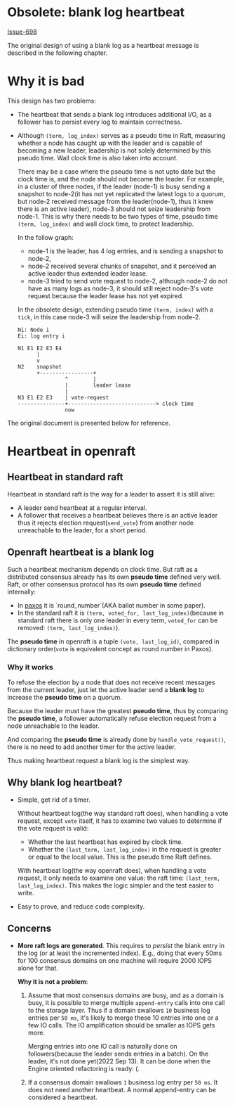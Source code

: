 # Obsolete: blank log heartbeat

[Issue-698](https://github.com/databendlabs/openraft/issues/698)

The original design of using a blank log as a heartbeat message is described in the following chapter.

# Why it is bad 

This design has two problems:

- The heartbeat that sends a blank log introduces additional I/O, as a follower has to persist every log to maintain correctness.

- Although `(term, log_index)` serves as a pseudo time in Raft, measuring whether a node has caught up with the leader and is capable of becoming a new leader, leadership is not solely determined by this pseudo time.
  Wall clock time is also taken into account.

  There may be a case where the pseudo time is not upto date but the clock time is, and the node should not become the leader.
  For example, in a cluster of three nodes, if the leader (node-1) is busy sending a snapshot to node-2(it has not yet replicated the latest logs to a quorum, but node-2 received message from the leader(node-1), thus it knew there is an active leader), node-3 should not seize leadership from node-1.
  This is why there needs to be two types of time, pseudo time `(term, log_index)` and wall clock time, to protect leadership.

  In the follow graph:
    - node-1 is the leader, has 4 log entries, and is sending a snapshot to
      node-2,
    - node-2 received several chunks of snapshot, and it perceived an active
      leader thus extended leader lease.
    - node-3 tried to send vote request to node-2, although node-2 do not have
      as many logs as node-3, it should still reject node-3's vote request
      because the leader lease has not yet expired.

  In the obsolete design, extending pseudo time `(term, index)` with a
  `tick`, in this case node-3 will seize the leadership from node-2.

  ```text
  Ni: Node i
  Ei: log entry i

  N1 E1 E2 E3 E4
        |
        v
  N2    snapshot
        +-----------------+
                 ^        |
                 |        leader lease
                 |
  N3 E1 E2 E3    | vote-request
  ---------------+----------------------------> clock time
                 now

  ```

The original document is presented below for reference.

# Heartbeat in openraft

## Heartbeat in standard raft

Heartbeat in standard raft is the way for a leader to assert it is still alive:
- A leader send heartbeat at a regular interval.
- A follower that receives a heartbeat believes there is an active leader thus it rejects election request(`send_vote`) from another node unreachable to the leader, for a short period.

## Openraft heartbeat is a blank log

Such a heartbeat mechanism depends on clock time.
But raft as a distributed consensus already has its own **pseudo time** defined very well.
Raft, or other consensus protocol has its own **pseudo time** defined internally:
- In [paxos](https://en.wikipedia.org/wiki/Paxos_(computer_science)) it is `round_number`(AKA ballot number in some paper).
- In the standard raft it is `(term, voted_for, last_log_index)`(because in standard raft there is only one leader in every term, `voted_for` can be removed: `(term, last_log_index)`).

The **pseudo time** in openraft is a tuple `(vote, last_log_id)`, compared in dictionary order(`vote` is equivalent concept as round number in Paxos).

### Why it works

To refuse the election by a node that does not receive recent messages from the current leader,
just let the active leader send a **blank log** to increase the **pseudo time** on a quorum.

Because the leader must have the greatest **pseudo time**,
thus by comparing the **pseudo time**, a follower automatically refuse election request from a node unreachable to the leader.

And comparing the **pseudo time** is already done by `handle_vote_request()`,
there is no need to add another timer for the active leader.

Thus making heartbeat request a blank log is the simplest way.

## Why blank log heartbeat?

- Simple, get rid of a timer.

  Without heartbeat log(the way standard raft does), when handling a vote
  request, except `vote` itself, it has to examine two values to determine if
  the vote request is valid:
    - Whether the last heartbeat has expired by clock time.
    - Whether the `(last_term, last_log_index)` in the request is greater or equal to the local value. This is the pseudo time Raft defines.

  With heartbeat log(the way openraft does), when handling a vote request, it only needs to examine one value: the raft time: `(last_term, last_log_index)`. This makes the logic simpler and the test easier to write.

- Easy to prove, and reduce code complexity.


## Concerns

- **More raft logs are generated**.
  This requires to *persist* the blank entry in the log (or at least the incremented index).
  E.g., doing that every 50ms for 100 consensus domains on one machine will require 2000 IOPS alone for that.

  **Why it is not a problem**:

    1. Assume that most consensus domains are busy, and as a domain is busy, it is possible to merge multiple `append-entry` calls into one call to the storage layer.
       Thus if a domain swallows `10` business log entries per `50 ms`, it's likely to merge these 10 entries into one or a few IO calls.
       The IO amplification should be smaller as IOPS gets more.

       Merging entries into one IO call is naturally done on followers(because the leader sends entries in a batch).
       On the leader, it's not done yet(2022 Sep 13). It can be done when the Engine oriented refactoring is ready: (.

    2. If a consensus domain swallows `1` business log entry per `50 ms`. It does not need another heartbeat. A normal append-entry can be considered a heartbeat.
